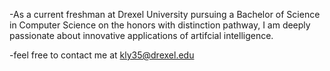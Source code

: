 -As a current freshman at Drexel University pursuing a Bachelor of Science in Computer Science on the honors with distinction pathway, I am deeply passionate about innovative applications of artifcial intelligence.

-feel free to contact me at kly35@drexel.edu

<!---
KristineYoo1/KristineYoo1 is a ✨ special ✨ repository because its `README.md` (this file) appears on your GitHub profile.
You can click the Preview link to take a look at your changes.
--->
